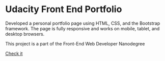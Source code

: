 # Udacity Front End Portfolio

Developed a personal portfolio page using HTML, CSS, and the Bootstrap framework. The page is fully responsive and works on mobile, tablet, and desktop browsers.

This project is a part of the Front-End Web Developer Nanodegree

[Check it](https://dimberr.github.io/udacity-front-end-portfolio/)
